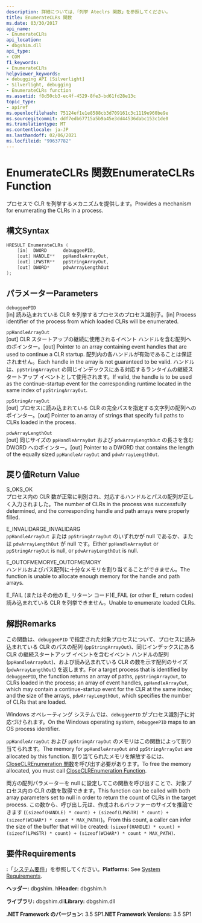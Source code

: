 ```yaml
---
description: 詳細については、「列挙 Ateclrs 関数」を参照してください。
title: EnumerateCLRs 関数
ms.date: 03/30/2017
api_name:
- EnumerateCLRs
api_location:
- dbgshim.dll
api_type:
- COM
f1_keywords:
- EnumerateCLRs
helpviewer_keywords:
- debugging API [Silverlight]
- Silverlight, debugging
- EnumerateCLRs function
ms.assetid: f8d50cb3-ec4f-4529-8fe3-bd61fd28e13c
topic_type:
- apiref
ms.openlocfilehash: 75124ef1e1e8588cb3d709161c3c1119e960be9e
ms.sourcegitcommit: ddf7edb67715a5b9a45e3dd44536dabc153c1de0
ms.translationtype: MT
ms.contentlocale: ja-JP
ms.lasthandoff: 02/06/2021
ms.locfileid: "99637782"
---
```

# <a name="enumerateclrs-function"></a><span data-ttu-id="23066-103">EnumerateCLRs 関数</span><span class="sxs-lookup"><span data-stu-id="23066-103">EnumerateCLRs Function</span></span>

<span data-ttu-id="23066-104">プロセスで CLR を列挙するメカニズムを提供します。</span><span class="sxs-lookup"><span data-stu-id="23066-104">Provides a mechanism for enumerating the CLRs in a process.</span></span>  
  
## <a name="syntax"></a><span data-ttu-id="23066-105">構文</span><span class="sxs-lookup"><span data-stu-id="23066-105">Syntax</span></span>  
  
```cpp  
HRESULT EnumerateCLRs (  
    [in]  DWORD      debuggeePID,  
    [out] HANDLE**   ppHandleArrayOut,  
    [out] LPWSTR**   ppStringArrayOut,  
    [out] DWORD*     pdwArrayLengthOut  
);  
```  
  
## <a name="parameters"></a><span data-ttu-id="23066-106">パラメーター</span><span class="sxs-lookup"><span data-stu-id="23066-106">Parameters</span></span>  

 `debuggeePID`  
 <span data-ttu-id="23066-107">[in] 読み込まれている CLR を列挙するプロセスのプロセス識別子。</span><span class="sxs-lookup"><span data-stu-id="23066-107">[in] Process identifier of the process from which loaded CLRs will be enumerated.</span></span>  
  
 `ppHandleArrayOut`  
 <span data-ttu-id="23066-108">[out] CLR スタートアップの継続に使用されるイベント ハンドルを含む配列へのポインター。</span><span class="sxs-lookup"><span data-stu-id="23066-108">[out] Pointer to an array containing event handles that are used to continue a CLR startup.</span></span> <span data-ttu-id="23066-109">配列内の各ハンドルが有効であることは保証されません。</span><span class="sxs-lookup"><span data-stu-id="23066-109">Each handle in the array is not guaranteed to be valid.</span></span> <span data-ttu-id="23066-110">ハンドルは、`ppStringArrayOut` の同じインデックスにある対応するランタイムの継続スタートアップ イベントとして使用されます。</span><span class="sxs-lookup"><span data-stu-id="23066-110">If valid, the handle is to be used as the continue-startup event for the corresponding runtime located in the same index of `ppStringArrayOut`.</span></span>  
  
 `ppStringArrayOut`  
 <span data-ttu-id="23066-111">[out] プロセスに読み込まれている CLR の完全パスを指定する文字列の配列へのポインター。</span><span class="sxs-lookup"><span data-stu-id="23066-111">[out] Pointer to an array of strings that specify full paths to CLRs loaded in the process.</span></span>  
  
 `pdwArrayLengthOut`  
 <span data-ttu-id="23066-112">[out] 同じサイズの `ppHandleArrayOut` および `pdwArrayLengthOut` の長さを含む DWORD へのポインター。</span><span class="sxs-lookup"><span data-stu-id="23066-112">[out] Pointer to a DWORD that contains the length of the equally sized `ppHandleArrayOut` and `pdwArrayLengthOut`.</span></span>  
  
## <a name="return-value"></a><span data-ttu-id="23066-113">戻り値</span><span class="sxs-lookup"><span data-stu-id="23066-113">Return Value</span></span>  

 <span data-ttu-id="23066-114">S_OK</span><span class="sxs-lookup"><span data-stu-id="23066-114">S_OK</span></span>  
 <span data-ttu-id="23066-115">プロセス内の CLR 数が正常に判別され、対応するハンドルとパスの配列が正しく入力されました。</span><span class="sxs-lookup"><span data-stu-id="23066-115">The number of CLRs in the process was successfully determined, and the corresponding handle and path arrays were properly filled.</span></span>  
  
 <span data-ttu-id="23066-116">E_INVALIDARG</span><span class="sxs-lookup"><span data-stu-id="23066-116">E_INVALIDARG</span></span>  
 <span data-ttu-id="23066-117">`ppHandleArrayOut` または `ppStringArrayOut` のいずれかが null であるか、または `pdwArrayLengthOut` が null です。</span><span class="sxs-lookup"><span data-stu-id="23066-117">Either `ppHandleArrayOut` or `ppStringArrayOut` is null, or `pdwArrayLengthOut` is null.</span></span>  
  
 <span data-ttu-id="23066-118">E_OUTOFMEMORY</span><span class="sxs-lookup"><span data-stu-id="23066-118">E_OUTOFMEMORY</span></span>  
 <span data-ttu-id="23066-119">ハンドルおよびパス配列に十分なメモリを割り当てることができません。</span><span class="sxs-lookup"><span data-stu-id="23066-119">The function is unable to allocate enough memory for the handle and path arrays.</span></span>  
  
 <span data-ttu-id="23066-120">E_FAIL (またはその他の E_ リターン コード)</span><span class="sxs-lookup"><span data-stu-id="23066-120">E_FAIL (or other E_ return codes)</span></span>  
 <span data-ttu-id="23066-121">読み込まれている CLR を列挙できません。</span><span class="sxs-lookup"><span data-stu-id="23066-121">Unable to enumerate loaded CLRs.</span></span>  
  
## <a name="remarks"></a><span data-ttu-id="23066-122">解説</span><span class="sxs-lookup"><span data-stu-id="23066-122">Remarks</span></span>  

 <span data-ttu-id="23066-123">この関数は、`debuggeePID` で指定された対象プロセスについて、プロセスに読み込まれている CLR のパスの配列 (`ppStringArrayOut`)、同じインデックスにある CLR の継続スタートアップ イベントを含むイベント ハンドルの配列 (`ppHandleArrayOut`)、および読み込まれている CLR の数を示す配列のサイズ (`pdwArrayLengthOut`) を返します。</span><span class="sxs-lookup"><span data-stu-id="23066-123">For a target process that is identified by `debuggeePID`, the function returns an array of paths, `ppStringArrayOut`, to CLRs loaded in the process; an array of event handles, `ppHandleArrayOut`, which may contain a continue-startup event for the CLR at the same index; and the size of the arrays, `pdwArrayLengthOut`, which specifies the number of CLRs that are loaded.</span></span>  
  
 <span data-ttu-id="23066-124">Windows オペレーティング システムでは、`debuggeePID` がプロセス識別子に対応づけられます。</span><span class="sxs-lookup"><span data-stu-id="23066-124">On the Windows operating system, `debuggeePID` maps to an OS process identifier.</span></span>  
  
 <span data-ttu-id="23066-125">`ppHandleArrayOut` および `ppStringArrayOut` のメモリはこの関数によって割り当てられます。</span><span class="sxs-lookup"><span data-stu-id="23066-125">The memory for `ppHandleArrayOut` and `ppStringArrayOut` are allocated by this function.</span></span> <span data-ttu-id="23066-126">割り当てられたメモリを解放するには、 [CloseCLREnumeration 関数](closeclrenumeration-function.md)を呼び出す必要があります。</span><span class="sxs-lookup"><span data-stu-id="23066-126">To free the memory allocated, you must call [CloseCLREnumeration Function](closeclrenumeration-function.md).</span></span>  
  
 <span data-ttu-id="23066-127">両方の配列パラメーターを null に設定してこの関数を呼び出すことで、対象プロセス内の CLR の数を取得できます。</span><span class="sxs-lookup"><span data-stu-id="23066-127">This function can be called with both array parameters set to null in order to return the count of CLRs in the target process.</span></span> <span data-ttu-id="23066-128">この数から、呼び出し元は、作成されるバッファーのサイズを推論できます (`(sizeof(HANDLE) * count) + (sizeof(LPWSTR) * count) + (sizeof(WCHAR*) * count * MAX_PATH)`)。</span><span class="sxs-lookup"><span data-stu-id="23066-128">From this count, a caller can infer the size of the buffer that will be created: `(sizeof(HANDLE) * count) + (sizeof(LPWSTR) * count) + (sizeof(WCHAR*) * count * MAX_PATH)`.</span></span>  
  
## <a name="requirements"></a><span data-ttu-id="23066-129">要件</span><span class="sxs-lookup"><span data-stu-id="23066-129">Requirements</span></span>  

 <span data-ttu-id="23066-130">**:**「[システム要件](../../get-started/system-requirements.md)」を参照してください。</span><span class="sxs-lookup"><span data-stu-id="23066-130">**Platforms:** See [System Requirements](../../get-started/system-requirements.md).</span></span>  
  
 <span data-ttu-id="23066-131">**ヘッダー:** dbgshim. h</span><span class="sxs-lookup"><span data-stu-id="23066-131">**Header:** dbgshim.h</span></span>  
  
 <span data-ttu-id="23066-132">**ライブラリ:** dbgshim.dll</span><span class="sxs-lookup"><span data-stu-id="23066-132">**Library:** dbgshim.dll</span></span>  
  
 <span data-ttu-id="23066-133">**.NET Framework のバージョン:** 3.5 SP1</span><span class="sxs-lookup"><span data-stu-id="23066-133">**.NET Framework Versions:** 3.5 SP1</span></span>
